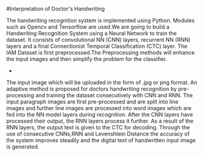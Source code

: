#Interpretation of Doctor's Handwriting


The handwriting recognition system is implemented using Python. Modules such as Opencv and Tensorflow are used.We are going to build a Handwriting Recognition System using a Neural Network to train the dataset. It consists of convolutional NN (CNN) layers, recurrent NN (RNN) layers and a final Connectionist Temporal Classification (CTC) layer.
The IAM Dataset is first preprocessed.The Preprocessing methods will enhance the input images and then simplify the problem for the classifier. 

*

The input image which will be uploaded in the form of .jpg or png format. 
An adaptive method is proposed for doctors handwriting recognition by pre-processing and training the dataset consecutively with CNN and RNN. The input paragraph images are first pre-processed and are split into line images and further line images are processed into word images which are fed into the NN model layers during recognition. After the CNN layers have processed their output, the RNN layers process it further. As a result of the RNN layers, the output text is given to the CTC for decoding. Through the use of consecutive CNNs,RNN and Levenshtein Distance the accuracy of the system improves steadily and the digital text of handwritten input image is generated.


